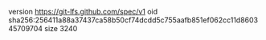 version https://git-lfs.github.com/spec/v1
oid sha256:256411a88a37437ca58b50cf74dcdd5c755aafb851ef062cc11d860345709704
size 3240
